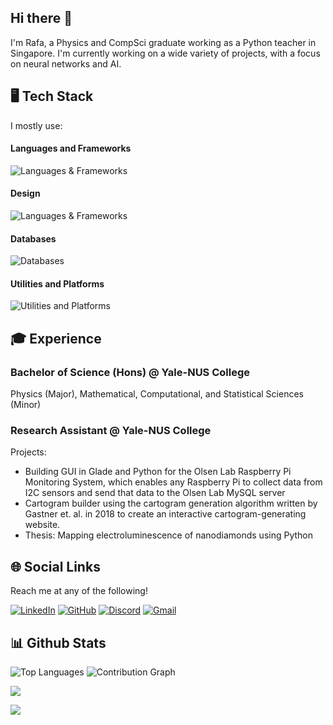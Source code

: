 ## Hi there 👋

I'm Rafa, a Physics and CompSci graduate working as a Python teacher in Singapore. I'm currently working on a wide variety of projects, with a focus on neural networks and AI.

## 🖥️ Tech Stack

I mostly use:

#### Languages and Frameworks

<img src="https://skillicons.dev/icons?i=py,r,ocaml,matlab,md,docker" alt="Languages & Frameworks" />

#### Design
<img src="https://skillicons.dev/icons?i=js,html,css" alt="Languages & Frameworks" />

#### Databases

<img src="https://skillicons.dev/icons?i=mysql,sqlite" alt="Databases" />

#### Utilities and Platforms

<img src="https://skillicons.dev/icons?i=git,github,gitlab" alt="Utilities and Platforms" />


## 🎓 Experience

### Bachelor of Science (Hons) @ Yale-NUS College

Physics (Major), Mathematical, Computational, and Statistical Sciences (Minor)

### Research Assistant @ Yale-NUS College 

Projects:

- Building GUI in Glade and Python for the Olsen Lab Raspberry Pi Monitoring System, which enables any Raspberry Pi to collect data from I2C sensors and send that data to the Olsen Lab MySQL server
- Cartogram builder using the cartogram generation algorithm written by Gastner et. al. in 2018 to create an interactive cartogram-generating website.
- Thesis: Mapping electroluminescence of nanodiamonds using Python

<h2>🌐 Social Links</h2>

Reach me at any of the following!
  
[![LinkedIn](https://img.shields.io/badge/LinkedIn-0077B5?style=for-the-badge&logo=linkedin&logoColor=white)](https://www.linkedin.com/in/raphael-romasanta/)
[![GitHub](https://img.shields.io/badge/GitHub-100000?style=for-the-badge&logo=github&logoColor=white)](https://github.com/riff-raff-17)
[![Discord](https://img.shields.io/badge/Discord-%235865F2.svg?style=for-the-badge&logo=discord&logoColor=white)](https://discord.com/users/karateCat_)
[![Gmail](https://img.shields.io/badge/Gmail-D14836?style=for-the-badge&logo=gmail&logoColor=white)](mailto:rafalr522@gmail.com)


## 📊 Github Stats

<img src="https://github-readme-stats.vercel.app/api/top-langs/?username=riff-raff-17&layout=compact&theme=tokyonight&hide_border=true&locale=en" alt="Top Languages" />

<img src="https://github-readme-activity-graph.vercel.app/graph?username=riff-raff-17&theme=tokyo-night&hide_border=true" alt="Contribution Graph" />

![](https://github-profile-summary-cards.vercel.app/api/cards/profile-details?username=riff-raff-17&theme=github_dark)

![](https://github-profile-summary-cards.vercel.app/api/cards/productive-time?username=riff-raff-17&theme=github_dark)



<!--
**riff-raff-17/riff-raff-17** is a ✨ _special_ ✨ repository because its `README.md` (this file) appears on your GitHub profile.

Here are some ideas to get you started:

- 🔭 I’m currently working on ...
- 🌱 I’m currently learning ...
- 👯 I’m looking to collaborate on ...
- 🤔 I’m looking for help with ...
- 💬 Ask me about ...
- 📫 How to reach me: ...
- 😄 Pronouns: ...
- ⚡ Fun fact: ...
-->

